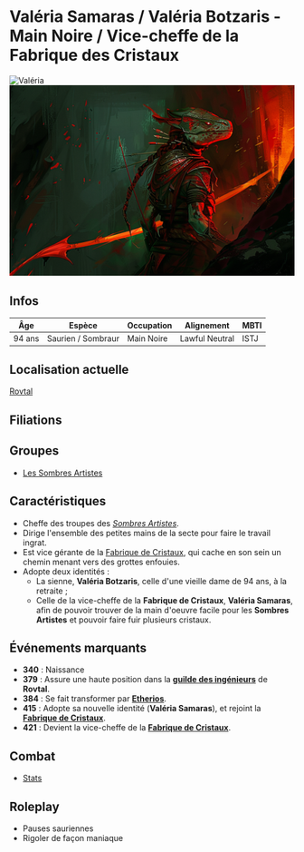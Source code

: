 # Valéria Samaras / Valéria Botzaris - Main Noire / Vice-cheffe de la Fabrique des Cristaux
![Valéria](../../../_images/valéria_3.png)
![Valéria](../../../_images/valeria_botzaris.png)

## Infos 
| Âge | Espèce | Occupation | Alignement | MBTI |
| --- | ------ | ---------- | ---------- | ---- |
| 94 ans | Saurien / Sombraur | Main Noire | Lawful Neutral | ISTJ |

## Localisation actuelle
[Rovtal](../../VILLES/Rovtal.md)

## Filiations

## Groupes 
* [Les Sombres Artistes](../../VILLES/Rovtal.md#les-sombres-artistes)

## Caractéristiques
* Cheffe des troupes des [*Sombres Artistes*](../../VILLES/Rovtal.md#les-sombres-artistes).
* Dirige l'ensemble des petites mains de la secte pour faire le travail ingrat.
* Est vice gérante de la [Fabrique de Cristaux](../../VILLES/Rovtal.md#la-fabrique-de-cristaux), qui cache en son sein un chemin menant vers des grottes enfouies.
* Adopte deux identités :
    * La sienne, **Valéria Botzaris**, celle d'une vieille dame de 94 ans, à la retraite ;
    * Celle de la vice-cheffe de la **Fabrique de Cristaux**, **Valéria Samaras**, afin de pouvoir trouver de la main d'oeuvre facile pour les **Sombres Artistes** et pouvoir faire fuir plusieurs cristaux.

## Événements marquants
* **340** : Naissance
* **379** : Assure une haute position dans la [**guilde des ingénieurs**](../../VILLES/Rovtal.md#la-guilde-des-ingénieurs) de **Rovtal**.
* **384** : Se fait transformer par [**Etherios**](./Ethérios_Sfer.md).
* **415** : Adopte sa nouvelle identité (**Valéria Samaras**), et rejoint la [**Fabrique de Cristaux**](../../VILLES/Rovtal.md#la-fabrique-de-cristaux).
* **421** : Devient la vice-cheffe de la [**Fabrique de Cristaux**](../../VILLES/Rovtal.md#la-fabrique-de-cristaux).

## Combat
* [Stats](../../../STAT_BLOCKS/CLASS/SombraurGuerrier.md)

## Roleplay
* Pauses sauriennes
* Rigoler de façon maniaque
